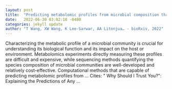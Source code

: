 ```yaml
---
layout: post
title:  "Predicting metabolomic profiles from microbial composition through neural ordinary differential equations"
date:   2022-06-30 03:02:10 -0400
categories: jekyll update
author: "T Wang, XW Wang, K Lee-Sarwar, AA Litonjua… - bioRxiv, 2022"
---
```

Characterizing the metabolic profile of a microbial community is crucial for understanding its biological function and its impact on the host or environment. Metabolomics experiments directly measuring these profiles are difficult and expensive, while sequencing methods quantifying the species composition of microbial communities are well-developed and relatively cost-effective. Computational methods that are capable of predicting metabolomic profiles from …
Cites: ‪" Why Should I Trust You?": Explaining the Predictions of Any …‬  